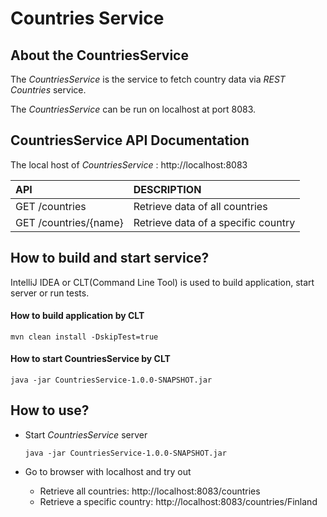 # Countries Service

## About the CountriesService
The *CountriesService* is the service to fetch country data via *REST Countries* service.

The *CountriesService* can be run on localhost at port 8083.

## CountriesService API Documentation
The local host of *CountriesService* : http://localhost:8083

| API                   | DESCRIPTION                         |
|:----------------------|:------------------------------------|
| GET /countries        | Retrieve data of all countries      |
| GET /countries/{name} | Retrieve data of a specific country |

## How to build and start service?
IntelliJ IDEA or CLT(Command Line Tool) is used to build application, start server or run tests.

#### How to build application by CLT
```
mvn clean install -DskipTest=true
```

#### How to start CountriesService by CLT
```
java -jar CountriesService-1.0.0-SNAPSHOT.jar
```

## How to use?

* Start *CountriesService* server

  ```
  java -jar CountriesService-1.0.0-SNAPSHOT.jar
  ```

* Go to browser with localhost and try out
    * Retrieve all countries: http://localhost:8083/countries
    * Retrieve a specific country: http://localhost:8083/countries/Finland
